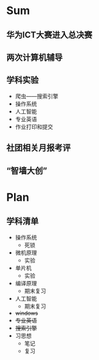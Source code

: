 # Sum

## 华为ICT大赛进入总决赛

## 两次计算机辅导

## 学科实验

- 爬虫——搜索引擎
- 操作系统
- 人工智能
- 专业英语
- 作业打印和提交

## 社团相关月报考评

## “智墙大创”

# Plan

## 学科清单

- 操作系统
  - 死锁
- 微机原理
  - 实验
- 单片机
  - 实验
- 编译原理
  - 期末复习
- 人工智能
  - 期末复习
- ~~windows~~
- ~~专业英语~~
- ~~搜索引擎~~
- 习思想
  - 笔记
  - 复习
